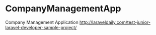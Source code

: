 # CompanyManagementApp
Company Management Application http://laraveldaily.com/test-junior-laravel-developer-sample-project/
